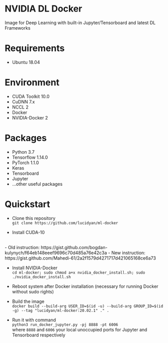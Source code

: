 # NVIDIA DL Docker
Image for Deep Learning with built-in Jupyter/Tensorboard and latest DL Frameworks

# Requirements
- Ubuntu 18.04

# Environment
- CUDA Toolkit 10.0
- CuDNN 7.x
- NCCL 2
- Docker
- NVIDIA-Docker 2

# Packages
- Python 3.7
- Tensorflow 1.14.0
- PyTorch 1.1.0
- Keras
- Tensorboard
- Jupyter
- ...other useful packages

# Quickstart
- Clone this repository
<br/>`git clone https://github.com/lucidyan/ml-docker`

- Install CUDA-10
<br/>
- Old instruction: https://gist.github.com/bogdan-kulynych/f64eb148eeef9696c70d485a76e42c3a
- New instruction: https://gist.github.com/Mahedi-61/2a2f1579d4271717d421065168ce6a73

- Install NVIDIA-Docker
<br/>`cd ml-docker; sudo chmod a+x nvidia_docker_install.sh; sudo ./nvidia_docker_install.sh`

- Reboot system after Docker installation (necessary for running Docker without sudo rights)

- Build the image
<br/>`docker build --build-arg USER_ID=$(id -u) --build-arg GROUP_ID=$(id -g) --tag "lucidyan/ml-docker:20.02.1" ." .`

- Run it with command
<br/>`python3 run_docker_jupyter.py -pj 8888 -pt 6006`
<br/> where `8888` and `6006` your local unoccupied ports for Jupyter and Tensorboard respectively
